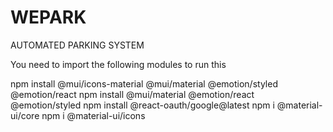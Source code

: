 # WEPARK
AUTOMATED PARKING SYSTEM

You need to import the following modules to run this


npm install @mui/icons-material @mui/material @emotion/styled @emotion/react
npm install @mui/material @emotion/react @emotion/styled
npm install @react-oauth/google@latest
npm i @material-ui/core
npm i @material-ui/icons

